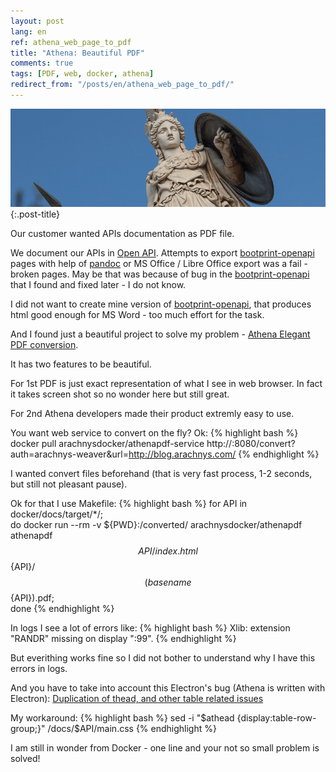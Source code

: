 ```yaml
---
layout: post
lang: en
ref: athena_web_page_to_pdf
title: "Athena: Beautiful PDF"
comments: true
tags: [PDF, web, docker, athena]
redirect_from: "/posts/en/athena_web_page_to_pdf/"
---
```


![](/images/athena.png){:.post-title}

Our customer wanted APIs documentation as PDF file.

We document our APIs in [Open API](http://swagger.io/).
Attempts to export [bootprint-openapi](https://github.com/bootprint/bootprint-openapi) pages
with help of [pandoc](http://pandoc.org/)
or MS Office / Libre Office export was a fail - broken pages.
May be that was because of bug in the [bootprint-openapi](https://github.com/bootprint/bootprint-openapi)
that I found and fixed later - I do not know.

I did not want to create mine version of [bootprint-openapi](https://github.com/bootprint/bootprint-openapi),
that produces html good enough for MS Word - too much effort for the task.

And I found just a beautiful project to solve my problem - 
[Athena Elegant PDF conversion](http://www.athenapdf.com/).

It has two features to be beautiful.

For 1st PDF is just exact representation of what I see in web browser.
In fact it takes screen shot so no wonder here but still great.

For 2nd Athena developers made their product extremly easy to use.

You want web service to convert on the fly? Ok:
{% highlight bash %}
docker pull arachnysdocker/athenapdf-service
http://<docker-address>:8080/convert?auth=arachnys-weaver&url=http://blog.arachnys.com/
{% endhighlight %}

I wanted convert files beforehand (that is very fast process, 1-2 seconds, but still not pleasant pause).

Ok for that I use Makefile:
{% highlight bash %}
for API in docker/docs/target/*/; \
    do docker run --rm -v ${PWD}:/converted/ arachnysdocker/athenapdf athenapdf $${API}/index.html $${API}/$$(basename $${API}).pdf; \
done
{% endhighlight %}

In logs I see a lot of errors like:
{% highlight bash %}
Xlib:  extension "RANDR" missing on display ":99".
{% endhighlight %}

But everithing works fine so I did not bother to understand why I have this errors in logs.

And you have to take into account this Electron's bug (Athena is written with Electron):
[Duplication of thead, and other table related issues](https://github.com/arachnys/athenapdf/issues/68)

My workaround:
{% highlight bash %}
sed -i "\$athead {display:table-row-group;}" /docs/$API/main.css
{% endhighlight %}

I am still in wonder from Docker - one line and your not so small problem is solved!
